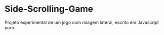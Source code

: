 # Side-Scrolling-Game
Projeto experimental de um jogo com rolagem lateral, escrito em Javascript puro.
